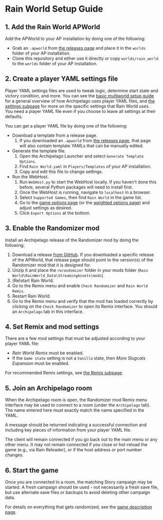 # Rain World Setup Guide

## 1. Add the Rain World APWorld

Add the APWorld to your AP installation by doing one of the following:
- Grab an `.apworld` from [the releases page](https://github.com/alphappy/ArchipelagoRW/releases)
and place it in the `worlds` folder of your AP installation.
- Clone this repository and either use it directly or copy `worlds/rain_world`
to the `worlds` folder of your AP installation.

## 2. Create a player YAML settings file

Player YAML settings files are used to tweak logic, determine start state and victory condition, and more.
You can see the [basic multiworld setup guide](/tutorial/Archipelago/setup/en)
for a general overview of how Archipelago uses player YAML files,
and [the settings subpage](/tutorial/Rain%20World/settings/en)
for more on the specific settings that Rain World uses.
You need a player YAML file even if you choose to leave all settings at their defaults.

You can get a player YAML file by doing one of the following:
- Download a template from a release page.
  1. If you downloaded an `.apworld` from [the releases page](https://github.com/alphappy/ArchipelagoRW/releases),
  that page will also contain template YAMLs that can be manually edited.
- Generate the template file.
  1. Open the Archipelago Launcher and select `Generate Template Options`.
  2. Find `Rain World.yaml` in `Players/Templates` of your AP installation.
  3. Copy and edit this file to change settings.
- Run the WebHost.
  1. Run `WebHost.py` to start the WebHost locally.
  If you haven't done this before, several Python packages will need to install first.
  2. Once the WebHost is running, navigate to `localhost` in a browser.
  3. Select `Supported Games`, then find `Rain World` in the game list.
  4. Go to the [game options page](/games/Rain%20World/player-options)
  (or the [weighted options page](/games/Rain%20World/weighted-options))
  and adjust settings as desired.
  5. Click `Export Options` at the bottom.

## 3. Enable the Randomizer mod

Install an Archipelago release of the Randomizer mod by doing the following:
1. Download a release [from GitHub](https://github.com/SaltiestSyrup/RWRandomizer/releases).
   If you downloaded a specific release of the APWorld,
   that release page should point to the version(s) of the Randomizer mod that it is designed for.
2. Unzip it and place the `rwrandomizer` folder in your mods folder
   (`Rain World\RainWorld_Data\StreamingAssets\mods`).
3. (Re)start Rain World.
4. Go to the Remix menu and enable `Check Randomizer` and `Rain World Remix`.
5. Restart Rain World.
6. Go to the Remix menu and verify that the mod has loaded correctly
by clicking on the `Check Randomizer` to open its Remix interface.
You should an `Archipelago` tab in this interface.

## 4. Set Remix and mod settings

There are a few mod settings that must be adjusted according to your player YAML file:
- _Rain World Remix_ must be enabled.
- If the `Game state` setting is not a `Vanilla` state, then _More Slugcats Expansion_ must be enabled.

For recommended Remix settings, see [the Remix subpage](/tutorial/Rain%20World/remix/en).

## 5. Join an Archipelago room

When the Archipelago room is open, the Randomizer mod Remix menu interface 
may be used to connect to a room (under the `Archipelago` tab).
The name entered here must exactly match the name specified in the YAML.

A message should be returned indicating a successful connection
and including key pieces of information from your player YAML file.

The client will remain connected if you go back out to the main menu or any other menu.
It may not remain connected if you close or hot-reload the game (e.g., via Rain Reloader),
or if the host address or port number changes.

## 6. Start the game

Once you are connected to a room, the matching Story campaign may be started.
A fresh campaign should be used - not necessarily a fresh save file,
but use alternate save files or backups to avoid deleting other campaign data.

For details on everything that gets randomized,
see the [game description page](/games/Rain%20World/info/en).